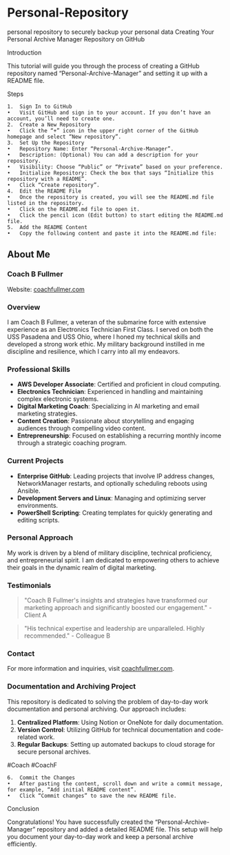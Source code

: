 # Personal-Repository
personal repository to securely backup your personal data
Creating Your Personal Archive Manager Repository on GitHub

Introduction

This tutorial will guide you through the process of creating a GitHub repository named “Personal-Archive-Manager” and setting it up with a README file.

Steps

	1.	Sign In to GitHub
	•	Visit GitHub and sign in to your account. If you don’t have an account, you’ll need to create one.
	2.	Create a New Repository
	•	Click the “+” icon in the upper right corner of the GitHub homepage and select “New repository”.
	3.	Set Up the Repository
	•	Repository Name: Enter “Personal-Archive-Manager”.
	•	Description: (Optional) You can add a description for your repository.
	•	Visibility: Choose “Public” or “Private” based on your preference.
	•	Initialize Repository: Check the box that says “Initialize this repository with a README”.
	•	Click “Create repository”.
	4.	Edit the README File
	•	Once the repository is created, you will see the README.md file listed in the repository.
	•	Click on the README.md file to open it.
	•	Click the pencil icon (Edit button) to start editing the README.md file.
	5.	Add the README Content
	•	Copy the following content and paste it into the README.md file:

## About Me

### Coach B Fullmer
Website: [coachfullmer.com](http://coachfullmer.com)

### Overview
I am Coach B Fullmer, a veteran of the submarine force with extensive experience as an Electronics Technician First Class. I served on both the USS Pasadena and USS Ohio, where I honed my technical skills and developed a strong work ethic. My military background instilled in me discipline and resilience, which I carry into all my endeavors.

### Professional Skills
- **AWS Developer Associate**: Certified and proficient in cloud computing.
- **Electronics Technician**: Experienced in handling and maintaining complex electronic systems.
- **Digital Marketing Coach**: Specializing in AI marketing and email marketing strategies.
- **Content Creation**: Passionate about storytelling and engaging audiences through compelling video content.
- **Entrepreneurship**: Focused on establishing a recurring monthly income through a strategic coaching program.

### Current Projects
- **Enterprise GitHub**: Leading projects that involve IP address changes, NetworkManager restarts, and optionally scheduling reboots using Ansible.
- **Development Servers and Linux**: Managing and optimizing server environments.
- **PowerShell Scripting**: Creating templates for quickly generating and editing scripts.

### Personal Approach
My work is driven by a blend of military discipline, technical proficiency, and entrepreneurial spirit. I am dedicated to empowering others to achieve their goals in the dynamic realm of digital marketing.

### Testimonials
> "Coach B Fullmer's insights and strategies have transformed our marketing approach and significantly boosted our engagement." - Client A

> "His technical expertise and leadership are unparalleled. Highly recommended." - Colleague B

### Contact
For more information and inquiries, visit [coachfullmer.com](http://coachfullmer.com).

### Documentation and Archiving Project
This repository is dedicated to solving the problem of day-to-day work documentation and personal archiving. Our approach includes:

1. **Centralized Platform**: Using Notion or OneNote for daily documentation.
2. **Version Control**: Utilizing GitHub for technical documentation and code-related work.
3. **Regular Backups**: Setting up automated backups to cloud storage for secure personal archives.

#Coach #CoachF

	6.	Commit the Changes
	•	After pasting the content, scroll down and write a commit message, for example, “Add initial README content”.
	•	Click “Commit changes” to save the new README file.

Conclusion

Congratulations! You have successfully created the “Personal-Archive-Manager” repository and added a detailed README file. This setup will help you document your day-to-day work and keep a personal archive efficiently.
